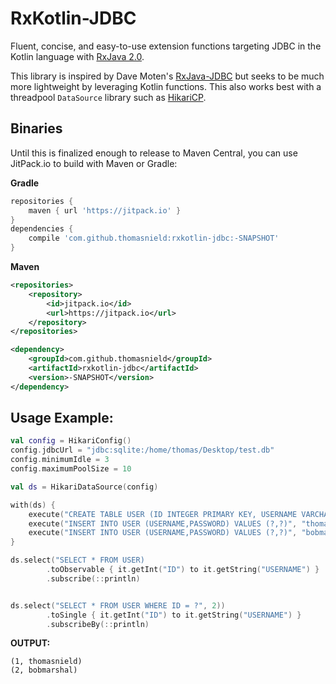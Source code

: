 # RxKotlin-JDBC

Fluent, concise, and easy-to-use extension functions targeting JDBC in the Kotlin language with [RxJava 2.0](https://github.com/ReactiveX/RxJava).

This library is inspired by Dave Moten's [RxJava-JDBC](https://github.com/davidmoten/rxjava-jdbc) but seeks to be much more lightweight by leveraging Kotlin functions. This also works best with a threadpool `DataSource` library such as [HikariCP](https://github.com/brettwooldridge/HikariCP). 


## Binaries

Until this is finalized enough to release to Maven Central, you can use JitPack.io to build with Maven or Gradle:

**Gradle**

```groovy
repositories {
    maven { url 'https://jitpack.io' }
}
dependencies {
    compile 'com.github.thomasnield:rxkotlin-jdbc:-SNAPSHOT'
}
```

**Maven**

```xml
<repositories>
    <repository>
        <id>jitpack.io</id>
        <url>https://jitpack.io</url>
    </repository>
</repositories>

<dependency>
    <groupId>com.github.thomasnield</groupId>
    <artifactId>rxkotlin-jdbc</artifactId>
    <version>-SNAPSHOT</version>
</dependency>
```

## Usage Example: 

```kotlin
val config = HikariConfig()
config.jdbcUrl = "jdbc:sqlite:/home/thomas/Desktop/test.db"
config.minimumIdle = 3
config.maximumPoolSize = 10

val ds = HikariDataSource(config)

with(ds) {
    execute("CREATE TABLE USER (ID INTEGER PRIMARY KEY, USERNAME VARCHAR(30) NOT NULL, PASSWORD VARCHAR(30) NOT NULL)")
    execute("INSERT INTO USER (USERNAME,PASSWORD) VALUES (?,?)", "thomasnield", "password123")
    execute("INSERT INTO USER (USERNAME,PASSWORD) VALUES (?,?)", "bobmarshal","batman43")
}

ds.select("SELECT * FROM USER)
        .toObservable { it.getInt("ID") to it.getString("USERNAME") }
        .subscribe(::println)


ds.select("SELECT * FROM USER WHERE ID = ?", 2))
        .toSingle { it.getInt("ID") to it.getString("USERNAME") }
        .subscribeBy(::println)
```

**OUTPUT:**

```
(1, thomasnield)
(2, bobmarshal)
```
